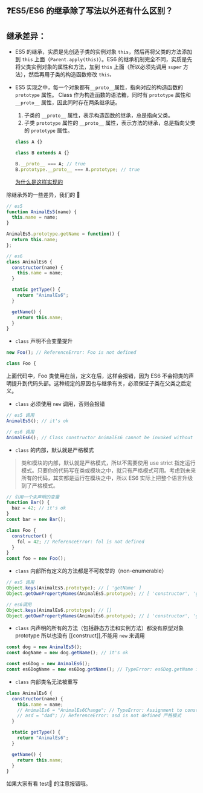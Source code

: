 ## :question:ES5/ES6 的继承除了写法以外还有什么区别？

## 继承差异：

- ES5 的继承，实质是先创造子类的实例对象 `this`，然后再将父类的方法添加到 `this` 上面（`Parent.apply(this)`）。ES6 的继承机制完全不同，实质是先将父类实例对象的属性和方法，加到 `this` 上面（所以必须先调用 `super` 方法），然后再用子类的构造函数修改 `this。`
- ES5 实现之中，每一个对象都有`__proto__`属性，指向对应的构造函数的 `prototype` 属性。
  Class 作为构造函数的语法糖，同时有 `prototype` 属性和 `__proto__` 属性，因此同时存在两条继承链。

  1. 子类的 `__proto__` 属性，表示构造函数的继承，总是指向父类。
  2. 子类 `prototype` 属性的 `__proto__` 属性，表示方法的继承，总是指向父类的 `prototype` 属性。

  ```js
  class A {}

  class B extends A {}

  B.__proto__ === A; // true
  B.prototype.__proto__ === A.prototype; // true
  ```

  [为什么是这样实现的](http://es6.ruanyifeng.com/#docs/class-extends#%E7%B1%BB%E7%9A%84-prototype-%E5%B1%9E%E6%80%A7%E5%92%8C__proto__%E5%B1%9E%E6%80%A7)

除继承外的一些差异，我们的 🌰

```js
// es5
function AnimalEs5(name) {
  this.name = name;
}

AnimalEs5.prototype.getName = function() {
  return this.name;
};

// es6
class AnimalEs6 {
  constructor(name) {
    this.name = name;
  }

  static getType() {
    return "AnimalEs6";
  }

  getName() {
    return this.name;
  }
}
```

- `class` 声明不会变量提升

```js
new Foo(); // ReferenceError: Foo is not defined

class Foo {
```

上面代码中，Foo 类使用在前，定义在后，这样会报错，因为 ES6 不会把类的声明提升到代码头部。这种规定的原因也与继承有关，必须保证子类在父类之后定义。

- `class` 必须使用 `new` 调用，否则会报错

```js
// es5 调用
AnimalEs5(); // it's ok

// es6 调用
AnimalEs6(); // Class constructor AnimalEs6 cannot be invoked without 'new'
```

- `class` 的内部，默认就是严格模式

> 类和模块的内部，默认就是严格模式，所以不需要使用 use strict 指定运行模式。只要你的代码写在类或模块之中，就只有严格模式可用。考虑到未来所有的代码，其实都是运行在模块之中，所以 ES6 实际上把整个语言升级到了严格模式。

```js
// 引用一个未声明的变量
function Bar() {
  baz = 42; // it's ok
}
const bar = new Bar();

class Foo {
  constructor() {
    fol = 42; // ReferenceError: fol is not defined
  }
}
const foo = new Foo();
```

- `class` 内部所有定义的方法都是不可枚举的（non-enumerable）

```js
// es5 调用
Object.keys(AnimalEs5.prototype); // [ 'getName' ]
Object.getOwnPropertyNames(AnimalEs5.prototype); // [ 'constructor', 'getName' ]

// es6调用
Object.keys(AnimalEs6.prototype); // []
Object.getOwnPropertyNames(AnimalEs6.prototype); // [ 'constructor', 'getName' ]
```

- `class` 内声明的所有的方法（包括静态方法和实例方法）都没有原型对象 prototype 所以也没有 [[construct]],不能用 `new` 来调用

```js
const dog = new AnimalEs5();
const dogName = new dog.getName(); // it's ok

const es6Dog = new AnimalEs6();
const es6DogName = new es6Dog.getName(); // TypeError: es6Dog.getName is not a constructor
```

- `class` 内部类名无法被重写

```js
class AnimalEs6 {
  constructor(name) {
    this.name = name;
    // AnimalEs6 = "AnimalEs6Change"; // TypeError: Assignment to constant variable.
    // asd = "dad"; // ReferenceError: asd is not defined 严格模式
  }

  static getType() {
    return "AnimalEs6";
  }

  getName() {
    return this.name;
  }
}
```

如果大家有看 test🌰 的注意报错哦。
